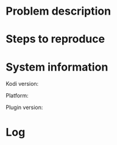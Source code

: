 <!-- Make sure the issue Title contains a short description -->
<!-- There is no need for you to edit anything within comment tags below. -->
<!-- Just add the information requested -->
# Problem description
<!-- What is the problem you have encountered? -->
# Steps to reproduce
<!-- Please specify all steps needed to reproduce the issue -->
<!-- Example:
* Open the "Popular" directory
* Choose "Agenda"
* The stream is not playing
-->


# System information
Kodi version: <!-- Complete version number -->

Platform: <!-- Windows, MacOS, OpenElec etc.-->

Plugin version: <!-- The version of the SVT Play plugin -->

# Log
<!--
If possible, please enable Debug in the add-on's settings and
capture a Kodi log.
More information about capturing logs: http://kodi.wiki/view/Log_file/Easy
Use https://paste.ubuntu.com/ for uploading logs.
If you have a log, paste the URL to it here.
-->
